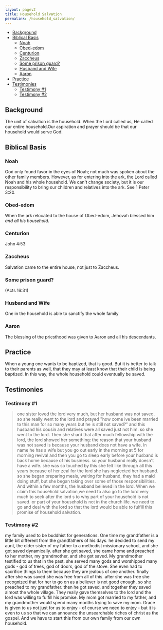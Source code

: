 ```yaml
---
layout: pagev2
title: Household Salvation
permalink: /household_salvation/
---
```

- [Background](#background)
- [Biblical Basis](#biblical-basis)
  - [Noah](#noah)
  - [Obed-edom](#obed-edom)
  - [Centurion](#centurion)
  - [Zaccheus](#zaccheus)
  - [Some prison guard?](#some-prison-guard)
  - [Husband and Wife](#husband-and-wife)
  - [Aaron](#aaron)
- [Practice](#practice)
- [Testimonies](#testimonies)
  - [Testimony #1](#testimony-1)
  - [Testimony #2](#testimony-2)

## Background

The unit of salvation is the household. When the Lord called us, He called our entire household.Our aspiration and prayer should be that our household would serve God. 

## Biblical Basis

### Noah

God only found favor in the eyes of Noah; not much was spoken about the other family members. However, as for entering into the ark, the Lord called Noah and his whole household. We can't change society, but it is our responsibility to bring our children and relatives into the ark. See 1 Peter 3:20.

### Obed-edom

When the ark relocated to the house of Obed-edom, Jehovah blessed him *and all his household*. 

### Centurion

John 4:53

### Zaccheus

Salvation came to the entire house, not just to Zaccheus.

### Some prison guard?

(Acts 16:31)

### Husband and Wife

One in the household is able to sanctify the whole family

### Aaron

The blessing of the priesthood was given to Aaron and all his descendants.

## Practice

When a young one wants to be baptized, that is good. But it is better to talk to their parents as well, that they may at least know that their child is being baptized. In this way, the whole household could eventually be saved.

## Testimonies

### Testimony #1

> one sister loved the lord very much, but her husband was not saved. so she really went to the lord and prayed "how come ive been married to this man for so many years but he is still not saved?" and this husband his cousin and relatives were all saved just not him. so she went to the lord. Then she shard that after much fellowship with the lord, the lord showed her something: the reason that your husband was not saved is because your husband does not have a wife. In name he has a wife but you go out early in the morning at 5 for morning revival and then you go to sleep early before your husband is back home because of his business. so your husband really doesn't have a wife. she was so touched by this she felt like through all this years because of her zeal for the lord she has neglected her husband. so she began preparing meals, waiting for husband, they had a maid doing stuff, but she began taking over some of those responsibilities. And within a few months, the husband believed in the lord. When we claim this household salvation,we need to also go to the lord very much to seek after the lord s to why part of your household is not saved. or part of your household is not in the church life. we need to go and deal with the lord so that the lord would be able to fulfill this promise of household salvation. 

### Testimony #2

my family used to be buddhist for generations. One time my grandfather is a little bit different from the grandfathers of his days. he decided to send my aunt, the older sister of my father to a methodist missionary school, and she got saved dynamically. after she got saved, she came home and preached to her mother, my grandmother, and she got saved. My grandmother testified to us that in the past, she served many gods and worshipped many gods - god of trees, god of doors, god of the stove. She even had to sacrifice things to them because they are jealous of one another. finally after she was saved she was free from all of this. after she was free she recognized that for her to go on as a believer is not good enough, so she preached to my grandfather. then he got saved, and together they saved almost the whole village. They really gave themselves to the lord and the lord was willing to fulfill his promise. My mom got married to my father, and my grandmother would spend many months trying to save my mom. Grace is given to us not just for us to enjoy - of course we need to enjoy - but it is even to us so that we can announce the unsearchable riches of christ as the gospel. And we have to start this from our own family from our own household.
